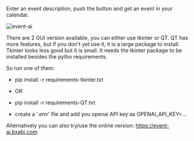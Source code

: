 Enter an event description, push the button and get an event in your calendar.

![event-ai](https://raw.githubusercontent.com/bxabi/event-to-ics-desktop/blob/main/screenshot.png)

There are 2 GUI version available, you can either use tkinter or QT.
QT has more features, but if you don't yet use it, it is a large package to install.
Tkinter looks less good but it is small. It needs the tkinter package to be installed besides the pytho requirements.

So run one of them: 
- pip install -r requirements-tkinter.txt
- OR
- pip install -r requirements-QT.txt


- create a '.env' file and add you openai API key as OPENAI_API_KEY=...

Alternatively you can also try/use the online version: https://event-ai.bxabi.com

